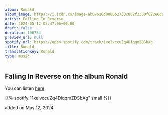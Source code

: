 ```yaml
---
album: Ronald
album_image: https://i.scdn.co/image/ab67616d0000b2733c802f3350f822e6de76add6
artist: Falling In Reverse
date: 2024-05-12 03:47:05+00:00
draft: false
duration: 196754
preview_url: null
spotify_url: https://open.spotify.com/track/1xeIvccuZq4DiqqmZDSbAg
title: Ronald
translationKey: Ronald
type: music
---
```


## Falling In Reverse on the album Ronald

You can listen [here](https://open.spotify.com/track/1xeIvccuZq4DiqqmZDSbAg)

{{% spotify "1xeIvccuZq4DiqqmZDSbAg" small %}}

added on May 12, 2024